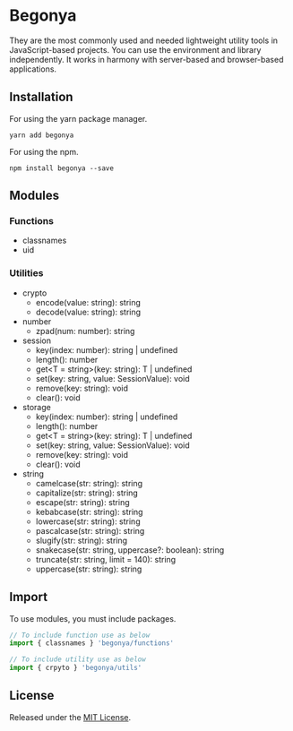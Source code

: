 # Begonya

They are the most commonly used and needed lightweight utility tools in JavaScript-based projects.
You can use the environment and library independently.
It works in harmony with server-based and browser-based applications.

## Installation
For using the yarn package manager.
```
yarn add begonya
```
For using the npm.

```
npm install begonya --save
```

## Modules

### Functions

- classnames
- uid

### Utilities

- crypto
  - encode(value: string): string
  - decode(value: string): string
- number
  - zpad(num: number): string
- session
  - key(index: number): string | undefined
  - length(): number
  - get<T = string>(key: string): T | undefined
  - set(key: string, value: SessionValue): void
  - remove(key: string): void
  - clear(): void
- storage
  - key(index: number): string | undefined
  - length(): number
  - get<T = string>(key: string): T | undefined
  - set(key: string, value: SessionValue): void
  - remove(key: string): void
  - clear(): void
- string
  - camelcase(str: string): string
  - capitalize(str: string): string
  - escape(str: string): string
  - kebabcase(str: string): string
  - lowercase(str: string): string
  - pascalcase(str: string): string
  - slugify(str: string): string
  - snakecase(str: string, uppercase?: boolean): string
  - truncate(str: string, limit = 140): string
  - uppercase(str: string): string

## Import

To use modules, you must include packages.

```js
// To include function use as below
import { classnames } 'begonya/functions'

// To include utility use as below
import { crpyto } 'begonya/utils'
```

## License 

Released under the [MIT License](http://www.opensource.org/licenses/mit-license.php).